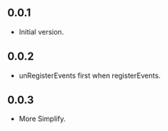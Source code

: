 ## 0.0.1

- Initial version.

## 0.0.2

- unRegisterEvents first when registerEvents.

## 0.0.3

- More Simplify.